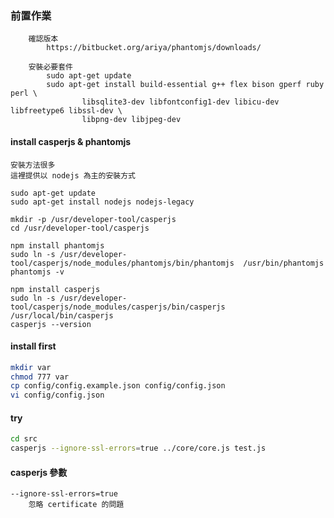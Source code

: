 ### 前置作業
```
    確認版本
        https://bitbucket.org/ariya/phantomjs/downloads/

    安裝必要套件
        sudo apt-get update
        sudo apt-get install build-essential g++ flex bison gperf ruby perl \
                libsqlite3-dev libfontconfig1-dev libicu-dev libfreetype6 libssl-dev \
                libpng-dev libjpeg-dev
```

#### install casperjs & phantomjs

    安裝方法很多
    這裡提供以 nodejs 為主的安裝方式

    sudo apt-get update
    sudo apt-get install nodejs nodejs-legacy

    mkdir -p /usr/developer-tool/casperjs 
    cd /usr/developer-tool/casperjs
    
    npm install phantomjs
    sudo ln -s /usr/developer-tool/casperjs/node_modules/phantomjs/bin/phantomjs  /usr/bin/phantomjs
    phantomjs -v

    npm install casperjs
    sudo ln -s /usr/developer-tool/casperjs/node_modules/casperjs/bin/casperjs  /usr/local/bin/casperjs
    casperjs --version

#### install first
```sh
mkdir var
chmod 777 var
cp config/config.example.json config/config.json
vi config/config.json
```

#### try
```sh
cd src
casperjs --ignore-ssl-errors=true ../core/core.js test.js 
```

#### casperjs 參數

    --ignore-ssl-errors=true
        忽略 certificate 的問題

